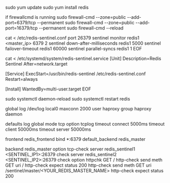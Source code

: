 sudo yum update
sudo yum install redis


if firewallcmd is running
sudo firewall-cmd --zone=public --add-port=6379/tcp --permanent
sudo firewall-cmd --zone=public --add-port=16379/tcp --permanent
sudo firewall-cmd --reload

cat <<EOF > /etc/redis-sentinel.conf
port 26379
sentinel monitor redis1 <master_ip> 6379 2
sentinel down-after-milliseconds redis1 5000
sentinel failover-timeout redis1 60000
sentinel parallel-syncs redis1 1
EOF

cat <<EOF > /etc/systemd/system/redis-sentinel.service
[Unit]
Description=Redis Sentinel
After=network.target

[Service]
ExecStart=/usr/bin/redis-sentinel /etc/redis-sentinel.conf
Restart=always

[Install]
WantedBy=multi-user.target
EOF

sudo systemctl daemon-reload
sudo systemctl restart redis

global
    log /dev/log local0
    maxconn 2000
    user haproxy
    group haproxy
    daemon

defaults
    log global
    mode tcp
    option tcplog
    timeout connect 5000ms
    timeout client 50000ms
    timeout server 50000ms

frontend redis_frontend
    bind *:6379
    default_backend redis_master

backend redis_master
    option tcp-check
    server redis_sentinel1 <SENTINEL_IP1>:26379 check
    server redis_sentinel2 <SENTINEL_IP2>:26379 check
    option httpchk GET /
    http-check send meth GET uri /
    http-check expect status 200
    http-check send meth GET uri /sentinel/master/<YOUR_REDIS_MASTER_NAME>
    http-check expect status 200
